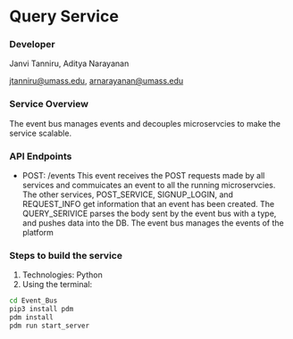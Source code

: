 # Query Service

### Developer

Janvi Tanniru, Aditya Narayanan

jtanniru@umass.edu, arnarayanan@umass.edu

### Service Overview

The event bus manages events and decouples microservcies to make the service scalable. 


### API Endpoints

* POST: /events
This event receives the POST requests made by all services and commuicates an event to all the running microservcies. The other services, POST_SERVICE, SIGNUP_LOGIN, and REQUEST_INFO get information that an event has been created. The QUERY_SERIVICE parses the body sent by the event bus with a type, and pushes data into the DB. The event bus manages the events of the platform

### Steps to build the service

1. Technologies: Python
2. Using the terminal:

```sh
cd Event_Bus
pip3 install pdm
pdm install
pdm run start_server
```


